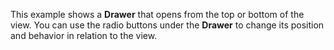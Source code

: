 This example shows a&nbsp;<b>Drawer</b> that opens from the top or&nbsp;bottom of&nbsp;the view. You can use the radio buttons under the <b>Drawer</b> to&nbsp;change its position and behavior in&nbsp;relation to&nbsp;the view.